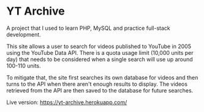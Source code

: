 # YT Archive

A project that I used to learn PHP, MySQL and practice full-stack development.

This site allows a user to search for videos published to YouTube in 2005 using the YouTube Data API. There is a quota usage limit (10,000 units per day) that needs to be considered when a single search will use up around 100-110 units. 

To mitigate that, the site first searches its own database for videos and then turns to the API when there aren't enough results to display. The videos retrieved from the API are then saved to the database for future searches.

Live version: https://yt-archive.herokuapp.com/
